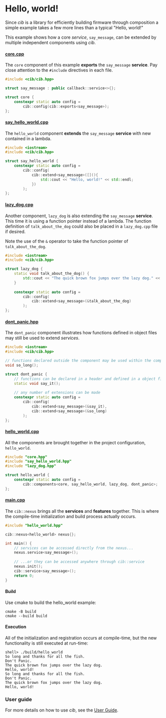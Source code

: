 # Hello, world!

Since *cib* is a library for efficiently building firmware through composition
a simple example takes a few more lines than a typical "Hello, world!"

This example shows how a core *service*, `say_message`, can be extended by 
multiple independent components using *cib*.

#### [core.cpp](core.cpp)
The `core` component of this example **exports** the `say_message` **service**. Pay close
attention to the `#include` directives in each file.
```c++
#include <cib/cib.hpp>

struct say_message : public callback::service<>{};

struct core {
    constexpr static auto config =
        cib::config(cib::exports<say_message>);
};
```
#### [say_hello_world.cpp](say_hello_world.cpp)
The `hello_world` component **extends** the `say_message` **service** with new
contained in a lambda.
```c++
#include <iostream>
#include <cib/cib.hpp>

struct say_hello_world {
    constexpr static auto config =
        cib::config(
            cib::extend<say_message>([](){
                std::cout << "Hello, world!" << std::endl;
            })        
        );
};
```
#### [lazy_dog.cpp](lazy_dog.cpp)
Another component, `lazy_dog` is also extending the `say_message` **service**.
This time it is using a function pointer instead of a lambda. The function 
definition of `talk_about_the_dog` could also be placed in a `lazy_dog.cpp` 
file if desired.

Note the use of the `&` operator to take the function pointer of 
`talk_about_the_dog`.

```c++
#include <iostream>
#include <cib/cib.hpp>

struct lazy_dog {
    static void talk_about_the_dog() {
        std::cout << "The quick brown fox jumps over the lazy dog." << std::endl;
    }
    
    constexpr static auto config =
        cib::config(
            cib::extend<say_message>(&talk_about_the_dog)        
        );
};
```
#### [dont_panic.hpp](dont_panic.hpp)
The `dont_panic` component illustrates how functions defined in object files
may still be used to extend *services*. 

```c++
#include <iostream>
#include <cib/cib.hpp>

// functions declared outside the component may be used within the component
void so_long();

struct dont_panic {
    // functions can be declared in a header and defined in a object file
    static void say_it();
    
    // any number of extensions can be made
    constexpr static auto config =
        cib::config(
            cib::extend<say_message>(&say_it),
            cib::extend<say_message>(&so_long)
        );
};
```
#### [hello_world.cpp](hello_world.cpp)
All the components are brought together in the project configuration, `hello_world`.
```c++
#include "core.hpp"
#include "say_hello_world.hpp"
#include "lazy_dog.hpp"

struct hello_world {
    constexpr static auto config =
        cib::components<core, say_hello_world, lazy_dog, dont_panic>;
};
```
#### [main.cpp](main.cpp)
The `cib::nexus` brings all the **services** and **features** together. This is
where the compile-time initialization and build process actually occurs.
```c++
#include "hello_world.hpp"

cib::nexus<hello_world> nexus{};

int main() {
    // services can be accessed directly from the nexus...
    nexus.service<say_message>();
    
    // ...or they can be accessed anywhere through cib::service
    nexus.init();
    cib::service<say_message>();
    return 0;
}
```

#### Build
Use cmake to build the hello_world example:
```shell
cmake -B build
cmake --build build
```

#### Execution
All of the initialization and registration occurs at compile-time, but the
new functionality is still executed at run-time:
```
shell> ./build/hello_world
So long and thanks for all the fish.
Don't Panic.
The quick brown fox jumps over the lazy dog.
Hello, world!
So long and thanks for all the fish.
Don't Panic.
The quick brown fox jumps over the lazy dog.
Hello, world!
```

### User guide

For more details on how to use *cib*, see the [User Guide](../../USER_GUIDE.md).
